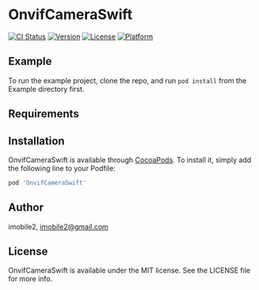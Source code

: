 # OnvifCameraSwift

[![CI Status](https://img.shields.io/travis/imobile2/OnvifCameraSwift.svg?style=flat)](https://travis-ci.org/imobile2/OnvifCameraSwift)
[![Version](https://img.shields.io/cocoapods/v/OnvifCameraSwift.svg?style=flat)](https://cocoapods.org/pods/OnvifCameraSwift)
[![License](https://img.shields.io/cocoapods/l/OnvifCameraSwift.svg?style=flat)](https://cocoapods.org/pods/OnvifCameraSwift)
[![Platform](https://img.shields.io/cocoapods/p/OnvifCameraSwift.svg?style=flat)](https://cocoapods.org/pods/OnvifCameraSwift)

## Example

To run the example project, clone the repo, and run `pod install` from the Example directory first.

## Requirements

## Installation

OnvifCameraSwift is available through [CocoaPods](https://cocoapods.org). To install
it, simply add the following line to your Podfile:

```ruby
pod 'OnvifCameraSwift'
```

## Author

imobile2, imobile2@gmail.com

## License

OnvifCameraSwift is available under the MIT license. See the LICENSE file for more info.
